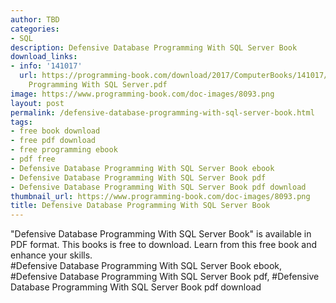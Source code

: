 ```yaml
---
author: TBD
categories:
- SQL
description: Defensive Database Programming With SQL Server Book
download_links:
- info: '141017'
  url: https://programming-book.com/download/2017/ComputerBooks/141017/Defensive Database
    Programming With SQL Server.pdf
image: https://www.programming-book.com/doc-images/8093.png
layout: post
permalink: /defensive-database-programming-with-sql-server-book.html
tags:
- free book download
- free pdf download
- free programming ebook
- pdf free
- Defensive Database Programming With SQL Server Book ebook
- Defensive Database Programming With SQL Server Book pdf
- Defensive Database Programming With SQL Server Book pdf download
thumbnail_url: https://www.programming-book.com/doc-images/8093.png
title: Defensive Database Programming With SQL Server Book
---
```


 
<div class="item-desc text-justify">
  "Defensive Database Programming With SQL Server Book" is available in PDF format. This books is free to download. Learn from this free book and enhance your skills.
  <br>
  #Defensive Database Programming With SQL Server Book ebook, #Defensive Database Programming With SQL Server Book pdf, #Defensive Database Programming With SQL Server Book pdf download
</div>